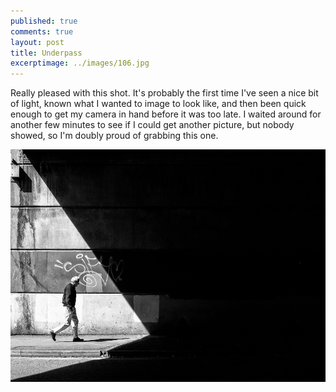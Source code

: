 ```yaml
---
published: true
comments: true
layout: post
title: Underpass
excerptimage: ../images/106.jpg
---
```


Really pleased with this shot. It's probably the first time I've seen a nice bit of light, known what I wanted to image to look like, and then been quick enough to get my camera in hand before it was too late. I waited around for another few minutes to see if I could get another picture, but nobody showed, so I'm doubly proud of grabbing this one. 

[![Image 106/365	25mm	f/5.6	ISO200	1/160](../images/106.jpg)](https://www.flickr.com/photos/tmadhavan/17202003285/)
